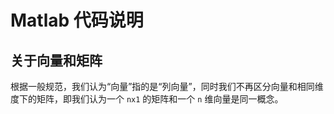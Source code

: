 # Matlab 代码说明

## 关于向量和矩阵

根据一般规范，我们认为“向量”指的是“列向量”，同时我们不再区分向量和相同维度下的矩阵，即我们认为一个 `nx1` 的矩阵和一个 `n` 维向量是同一概念。
